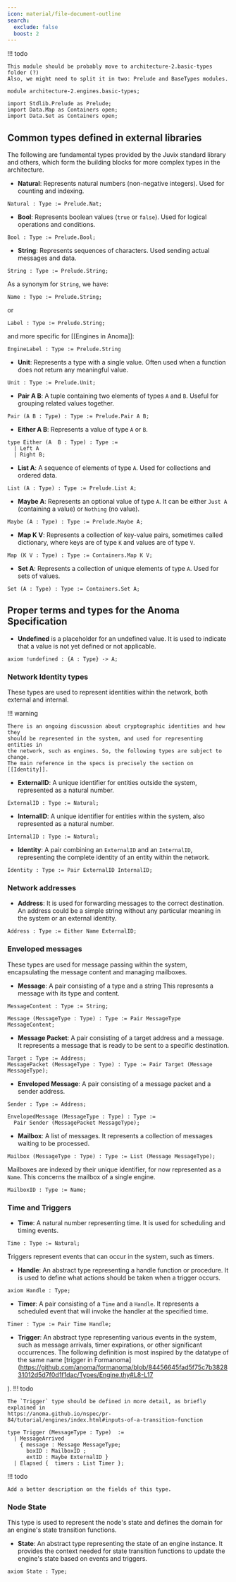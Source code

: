```yaml
---
icon: material/file-document-outline
search:
  exclude: false
  boost: 2
---
```


!!! todo

    This module should be probably move to architecture-2.basic-types folder (?)
    Also, we might need to split it in two: Prelude and BaseTypes modules.


```juvix
module architecture-2.engines.basic-types;

import Stdlib.Prelude as Prelude;
import Data.Map as Containers open;
import Data.Set as Containers open;
```

## Common types defined in external libraries

The following are fundamental types provided by the Juvix standard library and others,
which form the building blocks for more complex types in the architecture.

- **Natural**: Represents natural numbers (non-negative integers). Used for
  counting and indexing.

```juvix
Natural : Type := Prelude.Nat;
```

- **Bool**: Represents boolean values (`true` or `false`). Used for logical
  operations and conditions.

```juvix
Bool : Type := Prelude.Bool;
```

- **String**: Represents sequences of characters. Used sending actual messages
  and data.

```juvix
String : Type := Prelude.String;
```

As a synonym for `String`, we have:

```juvix
Name : Type := Prelude.String;
```

or 

```juvix
Label : Type := Prelude.String;
```

and more specific for [[Engines in Anoma]]:

```juvix
EngineLabel : Type := Prelude.String
```

- **Unit**: Represents a type with a single value. Often used when a function
  does not return any meaningful value.

```juvix
Unit : Type := Prelude.Unit;
```

- **Pair A B**: A tuple containing two elements of types `A` and `B`. Useful
  for grouping related values together.
  
```juvix
Pair (A B : Type) : Type := Prelude.Pair A B;
```

- **Either A B**: Represents a value of type `A` or `B`.

```juvix
type Either (A  B : Type) : Type := 
  | Left A
  | Right B;
```

- **List A**: A sequence of elements of type `A`. Used for collections and
  ordered data.

```juvix
List (A : Type) : Type := Prelude.List A;
```

- **Maybe A**: Represents an optional value of type `A`. It can be either
  `Just A` (containing a value) or `Nothing` (no value).

```juvix
Maybe (A : Type) : Type := Prelude.Maybe A;
```

- **Map K V**: Represents a collection of key-value pairs, sometimes called
  dictionary, where keys are of type `K` and values are of type `V`. 

```juvix
Map (K V : Type) : Type := Containers.Map K V;
```

- **Set A**: Represents a collection of unique elements of type `A`. Used for
  sets of values.

```juvix
Set (A : Type) : Type := Containers.Set A;
```

## Proper terms and types for the Anoma Specification

- **Undefined** is a placeholder for an undefined value. It is used to indicate
  that a value is not yet defined or not applicable.

```juvix
axiom !undefined : {A : Type} -> A;
```


### Network Identity types

These types are used to represent identities within the network, both external
and internal. 

!!! warning

    There is an ongoing discussion about cryptographic identities and how they
    should be represented in the system, and used for representing entities in
    the network, such as engines. So, the following types are subject to change.
    The main reference in the specs is precisely the section on [[Identity]].


- **ExternalID**: A unique identifier for entities outside the system,
  represented as a natural number.

```juvix
ExternalID : Type := Natural;
```

- **InternalID**: A unique identifier for entities within the system, also
  represented as a natural number.

```juvix
InternalID : Type := Natural;
```

- **Identity**: A pair combining an `ExternalID` and an `InternalID`,
  representing the complete identity of an entity within the network.

```juvix
Identity : Type := Pair ExternalID InternalID;
```

### Network addresses

- **Address**: It is used for forwarding messages to the correct destination.
  An address could be a simple string without any particular meaning in the system or an external identity.

```juvix
Address : Type := Either Name ExternalID;
```

### Enveloped messages

These types are used for message passing within the system, encapsulating the
message content and managing mailboxes.

- **Message**: A pair consisting of a type and a string This represents a
  message with its type and content.

```juvix
MessageContent : Type := String;

Message (MessageType : Type) : Type := Pair MessageType MessageContent;
```

- **Message Packet**: A pair consisting of a target address and a message. It
  represents a message that is ready to be sent to a specific destination.

```juvix
Target : Type := Address;
MessagePacket (MessageType : Type) : Type := Pair Target (Message MessageType);
```

- **Enveloped Message**: A pair consisting of a message packet and a sender
  address.

```juvix
Sender : Type := Address;

EnvelopedMessage (MessageType : Type) : Type := 
  Pair Sender (MessagePacket MessageType);
```

- **Mailbox**: A list of messages. It represents a collection of messages
  waiting to be processed.

```juvix
Mailbox (MessageType : Type) : Type := List (Message MessageType);
```

Mailboxes are indexed by their unique identifier, for
now represented as a `Name`. This concerns the mailbox of a single engine.

```juvix
MailboxID : Type := Name;
```

### Time and Triggers

- **Time**: A natural number representing time. It is used for scheduling and
  timing events.

```juvix
Time : Type := Natural;
```

Triggers represent events that can occur in the system, such as timers.

- **Handle**: An abstract type representing a handle function or procedure. It
  is used to define what actions should be taken when a trigger occurs.

```juvix
axiom Handle : Type;
```

- **Timer**: A pair consisting of a `Time` and a `Handle`. It represents a
  scheduled event that will invoke the handler at the specified time.

```juvix
Timer : Type := Pair Time Handle;
```

- **Trigger**: An abstract type representing various events in the system, such
as message arrivals, timer expirations, or other significant occurrences. The
following definition is most inspired by the datatype of the same name [trigger in Formanoma](https://github.com/anoma/formanoma/blob/84456645fad5f75c7b382831012d5d7f0d1f1dac/Types/Engine.thy#L8-L17

).
!!! todo

    The `Trigger` type should be defined in more detail, as briefly explained in
    https://anoma.github.io/nspec/pr-84/tutorial/engines/index.html#inputs-of-a-transition-function 


```juvix
type Trigger (MessageType : Type)  := 
  | MessageArrived
    { message : Message MessageType;
      boxID : MailboxID ;
      extID : Maybe ExternalID } 
  | Elapsed {  timers : List Timer };
```

!!! todo

    Add a better description on the fields of this type.

### Node State

This type is used to represent the node's state and defines the domain for an
engine's state transition functions.

- **State**: An abstract type representing the state of an engine instance. It
  provides the context needed for state transition functions to update the
  engine's state based on events and triggers.

```juvix
axiom State : Type; 
```

